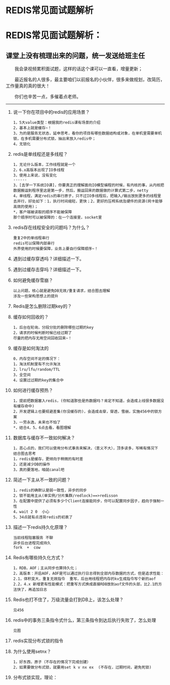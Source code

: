 # REDIS常见面试题解析

# REDIS常见面试题解析：

## 课堂上没有梳理出来的问题，统一发送给班主任

　　我会录视频累积面试题，这样的话这个课可以一直看，增量更新；

　　最近报名的人很多，最主要咱们以前报名的小伙伴，很多来做规划，改简历，工作量真的真的很大！

　　你们也辛苦一点，多催着点老师。

---

1. 说一下你在项目中的redis的应用场景？

   ```
   1，5大value类型：根据我的redis课有场景的介绍
   2，基本上就是缓存~！
   3，为的是服务无状态，延申思考，看你的项目有哪些数据结构或对象，在单机里需要单机锁，在多机需要分布式锁，抽出来放入redis中；
   4，无锁化
   ```
2. redis是单线程还是多线程？

   ```
   1，无论什么版本，工作线程就是一个
   2，6.x高版本出现了IO多线程
   3，使用上来说，没有变化
   ------
   3，[去学一下系统IO课]，你要真正的理解面向IO模型编程的时候，有内核的事，从内核把数据搬运到程序里这是第一步，然后，搬运回来的数据做的计算式第二步，netty
   4，单线程，满足redis的串行原子，只不过IO多线程后，把输入/输出放到更多的线程里去并行，好处如下：1，执行时间缩短，更快；2，更好的压榨系统及硬件的资源(网卡能够高效的使用)；
   *，客户端被读取的顺序不能被保障
   那个顺序时可以被保障的：在一个连接里，socket里
   ```
3. redis存在线程安全的问题吗？为什么？

   ```
   重复2中的单线程串行
   redis可以保障内部串行
   外界使用的时候要保障，业务上要自行保障顺序~！
   ```
4. 遇到过缓存穿透吗？详细描述一下。
5. 遇到过缓存击穿吗？详细描述一下。
6. 如何避免缓存雪崩？

   ```
   以上问题，核心就是避免DB无效/重复请求，结合图去理解
   涉及一些架构思想上的提升
   ```
7. Redis是怎么删除过期key的？
8. 缓存如何回收的？

   ```
   1，后台在轮询，分段分批的删除哪些过期的key
   2，请求的时候判断时候已经过期了
   尽量的把内存无用空间回收回来~！
   ```
9. 缓存是如何淘汰的

   ```
   0，内存空间不足的情况下：
   1，淘汰机制里有不允许淘汰
   2，lru/lfu/random/TTL
   3，全空间
   4，设置过过期的key的集合中
   ```
10. 如何进行缓存预热？

    ```
    1，提前把数据塞入redis，(你知道那些是热数据吗？肯定不知道，会造成上线很多数据没有缓存命中)
    2，开发逻辑上也要规避差集(你没缓存的)，会造成击穿，穿透，雪崩，实施456中的锁方案
    3，一劳永逸，未来也不怕了
    *，结合4，5，6点去看，看图理解
    ```
11. 数据库与缓存不一致如何解决？

    ```
    1，恶心点的，我们可以使用分布式事务来解决，（意义不大），顶多读多，写稀有情况下
    结合图去思考
    1，redis是缓存，更倾向于稍微的有时差
    2，还是减少DB的操作
    3，真的要落地，咱就canal吧
    ```
12. 简述一下主从不一致的问题？

    ```
    1，redis的确默认是弱一致性，异步的同步
    2，锁不能用主从(单实例/分片集群/redlock)==>redisson
    3，在配置中提供了必须有多少个Client连接能同步，你可以配置同步因子，趋向于强制一性
    4，wait 2 0  小心
    5，34点就有点违背redis的初衷了
    ```
13. 描述一下redis持久化原理？

    ```
    当前线程阻塞服务 不聊
    异步后台进程完成持久
    fork  +  cow
    ```
14. Redis有哪些持久化方式？

    ```
    1，RDB，AOF；主从同步也算持久化；
    2，高版本：开启AOF，AOF是可以通过执行日志得到全部内存数据的方式，但是追求性能：
    2.1，体积变大，重复无效指令  重写，后台用线程把内存的kv生成指令写个新的aof
    2.2，4.x 新增更有性能模式：把重写方式换成直接RDB放到aof文件的头部，比2.1的方法快了，再追加日志
    ```
15. Redis也打不住了，万级流量会打到DB上，该怎么处理？

    ```
    见456
    ```
16. redis中的事务三条指令式什么，第三条指令到达后执行失败了，怎么处理

    ```
    见图
    ```
17. redis实现分布式锁的指令
18. 为什么使用setnx？

    ```
    1，好东西，原子（不存在的情况下完成创建）
    2，如果要做分布式锁，就要用set k v nx ex  (不存在，过期时间，避免死锁)
    ```
19. 分布式锁实现，理论：

    ```

    ```
